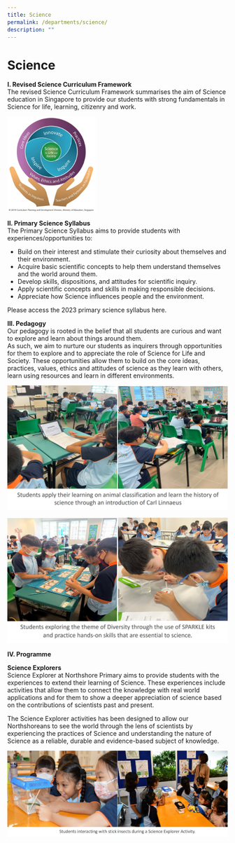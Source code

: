 ```yaml
---
title: Science
permalink: /departments/science/
description: ""
---
```

# **Science**

**I. Revised Science Curriculum Framework**   
The revised Science Curriculum Framework summarises the aim of Science education in Singapore to provide our students with strong fundamentals in Science for life, learning, citizenry and work.  

<img style="width:40%" src="/images/sci_pic00.jpg"> 

**II. Primary Science Syllabus**  
The Primary Science Syllabus aims to provide students with experiences/opportunities to:  
* Build on their interest and stimulate their curiosity about themselves and their environment.
* Acquire basic scientific concepts to help them understand themselves and the world around them.
* Develop skills, dispositions, and attitudes for scientific inquiry.
* Apply scientific concepts and skills in making responsible decisions.
* Appreciate how Science influences people and the environment.

Please access the 2023 primary science syllabus here.

**III. Pedagogy**  
Our pedagogy is rooted in the belief that all students are curious and want to explore and learn about things around them.  
As such, we aim to nurture our students as inquirers through opportunities for them to explore and to appreciate the role of Science for Life and Society. These opportunities allow them to build on the core ideas, practices, values, ethics and attitudes of science as they learn with others, learn using resources and learn in different environments.  

![](/images/sci_pic01.jpg)

![](/images/sci_pic02.jpg)

**IV. Programme**  

**Science Explorers**  
Science Explorer at Northshore Primary aims to provide students with the experiences to extend their learning of Science. These experiences include activities that allow them to connect the knowledge with real world applications and for them to show a deeper appreciation of science based on the contributions of scientists past and present.  

The Science Explorer activities has been designed to allow our Northshoreans to see the world through the lens of scientists by experiencing the practices of Science and understanding the nature of Science as a reliable, durable and evidence-based subject of knowledge.

![](/images/sci_pic03.jpg)
